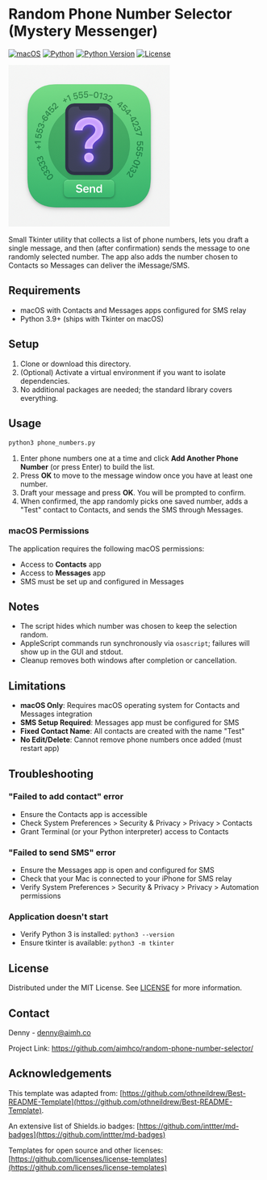 # Random Phone Number Selector (Mystery Messenger)

[![macOS](https://img.shields.io/badge/macOS-000000?logo=apple&logoColor=F0F0F0)](#)
[![Python](https://img.shields.io/badge/Python-3776AB?logo=python&logoColor=fff)](#)
[![Python Version](https://img.shields.io/badge/python-3.9%2B-blue)]()
[![License](https://img.shields.io/badge/license-MIT-blue)]([https://opensource.org/licenses/Apache-2.0](https://opensource.org/license/mit))

<img width="320" height="320" alt="phone_logo" src="assets/phone_logo.png" />

Small Tkinter utility that collects a list of phone numbers, lets you draft a single message, and then (after confirmation) sends the message to one randomly selected number. The app also adds the number chosen to Contacts so Messages can deliver the iMessage/SMS.

## Requirements

- macOS with Contacts and Messages apps configured for SMS relay
- Python 3.9+ (ships with Tkinter on macOS)

## Setup

1. Clone or download this directory.
2. (Optional) Activate a virtual environment if you want to isolate dependencies.
3. No additional packages are needed; the standard library covers everything.

## Usage

```bash
python3 phone_numbers.py
```

1. Enter phone numbers one at a time and click **Add Another Phone Number** (or press Enter) to build the list.
2. Press **OK** to move to the message window once you have at least one number.
3. Draft your message and press **OK**. You will be prompted to confirm.
4. When confirmed, the app randomly picks one saved number, adds a "Test" contact to Contacts, and sends the SMS through Messages.

### macOS Permissions

The application requires the following macOS permissions:
- Access to **Contacts** app
- Access to **Messages** app
- SMS must be set up and configured in Messages

## Notes

- The script hides which number was chosen to keep the selection random.
- AppleScript commands run synchronously via `osascript`; failures will show up in the GUI and stdout.
- Cleanup removes both windows after completion or cancellation.

## Limitations

- **macOS Only**: Requires macOS operating system for Contacts and Messages integration
- **SMS Setup Required**: Messages app must be configured for SMS
- **Fixed Contact Name**: All contacts are created with the name "Test"
- **No Edit/Delete**: Cannot remove phone numbers once added (must restart app)

## Troubleshooting

### "Failed to add contact" error
- Ensure the Contacts app is accessible
- Check System Preferences > Security & Privacy > Privacy > Contacts
- Grant Terminal (or your Python interpreter) access to Contacts

### "Failed to send SMS" error
- Ensure the Messages app is open and configured for SMS
- Check that your Mac is connected to your iPhone for SMS relay
- Verify System Preferences > Security & Privacy > Privacy > Automation permissions

### Application doesn't start
- Verify Python 3 is installed: `python3 --version`
- Ensure tkinter is available: `python3 -m tkinter`

## License

Distributed under the MIT License. See [LICENSE](LICENSE) for more information.

## Contact

Denny - denny@aimh.co

Project Link: https://github.com/aimhco/random-phone-number-selector/

## Acknowledgements

This template was adapted from:
[https://github.com/othneildrew/Best-README-Template](https://github.com/othneildrew/Best-README-Template).

An extensive list of Shields.io badges: [https://github.com/inttter/md-badges](https://github.com/inttter/md-badges) 

Templates for open source and other licenses: 
[https://github.com/licenses/license-templates](https://github.com/licenses/license-templates) 
